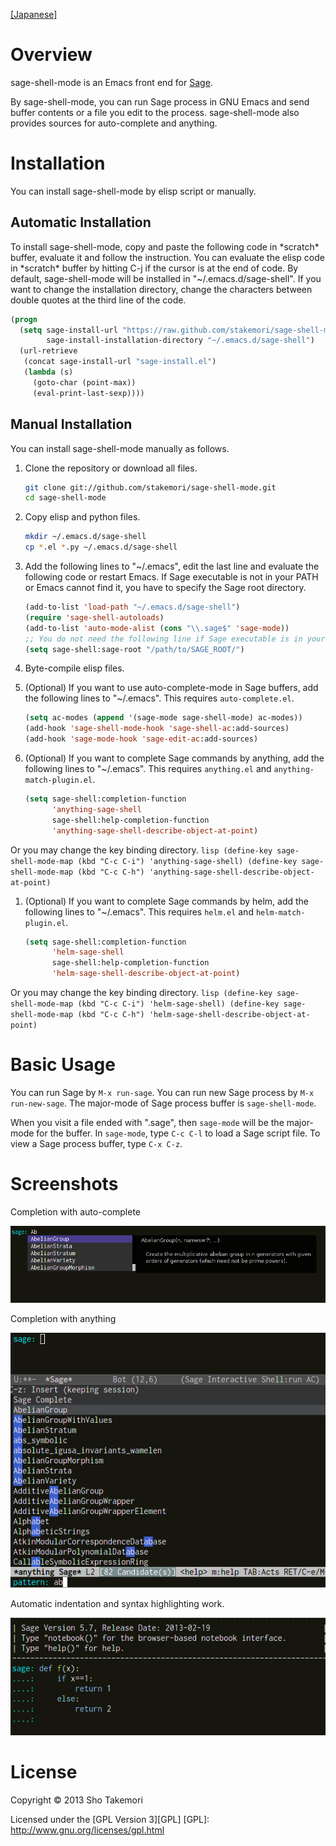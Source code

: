 [[Japanese]](./README_ja.md)
# Overview
sage-shell-mode is an Emacs front end for [Sage](http://www.sagemath.org/).

By sage-shell-mode, you can run Sage process in GNU Emacs and send
buffer contents or a file you edit to the process.
sage-shell-mode also provides sources for auto-complete and anything.

# Installation
You can install sage-shell-mode by elisp script or manually.
## Automatic Installation
To install sage-shell-mode, copy and paste
the following code in \*scratch\* buffer, evaluate it and follow the
instruction.  You can evaluate the elisp code in \*scratch\* buffer by
hitting C-j if the cursor is at the end of code.
By default,
sage-shell-mode will be installed in "~/.emacs.d/sage-shell". If you
want to change the installation directory, change the characters between
double quotes at the third line of the code.

```lisp
(progn
  (setq sage-install-url "https://raw.github.com/stakemori/sage-shell-mode/master/"
        sage-install-installation-directory "~/.emacs.d/sage-shell")
  (url-retrieve
   (concat sage-install-url "sage-install.el")
   (lambda (s)
     (goto-char (point-max))
     (eval-print-last-sexp))))
```

## Manual Installation
You can install sage-shell-mode manually as follows.

1. Clone the repository or download all files.

    ```sh
    git clone git://github.com/stakemori/sage-shell-mode.git
    cd sage-shell-mode
    ```

1. Copy elisp and python files.

    ```sh
    mkdir ~/.emacs.d/sage-shell
    cp *.el *.py ~/.emacs.d/sage-shell
    ```
1. Add the following lines to "~/.emacs", edit the last line and
evaluate the following code or restart Emacs.
If Sage executable is not in your PATH or Emacs cannot find it,
you have to specify the Sage root directory.

    ```lisp
    (add-to-list 'load-path "~/.emacs.d/sage-shell")
    (require 'sage-shell-autoloads)
    (add-to-list 'auto-mode-alist (cons "\\.sage$" 'sage-mode))
    ;; You do not need the following line if Sage executable is in your PATH.
    (setq sage-shell:sage-root "/path/to/SAGE_ROOT/")
    ```
1. Byte-compile elisp files.
1. (Optional) If you want to use auto-complete-mode in Sage buffers,
add the following lines to "~/.emacs". This requires `auto-complete.el`.

    ```lisp
    (setq ac-modes (append '(sage-mode sage-shell-mode) ac-modes))
    (add-hook 'sage-shell-mode-hook 'sage-shell-ac:add-sources)
    (add-hook 'sage-mode-hook 'sage-edit-ac:add-sources)
    ```

1. (Optional) If you want to complete Sage commands by anything,
add the following lines to "~/.emacs".
This requires `anything.el` and `anything-match-plugin.el`.

    ```lisp
    (setq sage-shell:completion-function
          'anything-sage-shell
          sage-shell:help-completion-function
          'anything-sage-shell-describe-object-at-point)
    ```
Or you may change the key binding directory.
    ```lisp
    (define-key sage-shell-mode-map (kbd "C-c C-i") 'anything-sage-shell)
    (define-key sage-shell-mode-map (kbd "C-c C-h") 'anything-sage-shell-describe-object-at-point)
    ```

1. (Optional) If you want to complete Sage commands by helm,
add the following lines to "~/.emacs".
This requires `helm.el` and `helm-match-plugin.el`.

    ```lisp
    (setq sage-shell:completion-function
          'helm-sage-shell
          sage-shell:help-completion-function
          'helm-sage-shell-describe-object-at-point)
    ```
Or you may change the key binding directory.
    ```lisp
    (define-key sage-shell-mode-map (kbd "C-c C-i") 'helm-sage-shell)
    (define-key sage-shell-mode-map (kbd "C-c C-h") 'helm-sage-shell-describe-object-at-point)
    ```


# Basic Usage
You can run Sage by `M-x run-sage`.
You can run new Sage process by `M-x run-new-sage`.
The major-mode of Sage process buffer is `sage-shell-mode`.

When you visit a file ended with ".sage", then `sage-mode` will be
the major-mode for the buffer. In `sage-mode`, type `C-c C-l` to load a
Sage script file. To view a Sage process buffer, type `C-x C-z`.


# Screenshots
Completion with auto-complete

![alt text](./images/ac-sample.png "auto-complete-sage")

Completion with anything

![alt text](./images/anything-sample.png "anything")

Automatic indentation and syntax highlighting work.

![alt text](./images/indent-sample.png "Auto indentation and syntax highlighting")
# License
Copyright &copy; 2013 Sho Takemori

Licensed under the [GPL Version 3][GPL]
[GPL]: http://www.gnu.org/licenses/gpl.html
